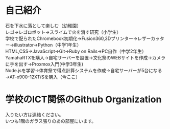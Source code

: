 # 自己紹介
石を下水に落として楽しむ（幼稚園）<br>
レゴ→レゴロボット→スライムで火を消す研究（小学生）<br>
学校で配られたChromebook初期化→Fusion360,3Dプリンター→レザーカッター→illustrator→Python（中学1年生）<br>
HTML,CSS→JavaScript→Git→Ruby on Rails→PC自作（中学2年生）<br>
YamahaRTXを購入→自宅サーバーを設置→文化祭のWEBサイトを作成→カメラに手を出す→Proxmox入門(中学3年生)<br>
Node.jsを学習→体育祭で得点計算システムを作成→自宅サーバーが5台になる→AT-x900-12XT/Sを購入（今ここ）

# 学校のICT関係のGithub Organization
入りたい方は連絡ください。<br>
いつも1階のガラス張りのあの部屋にいます。
